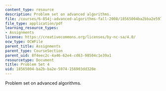```yaml
---
content_type: resource
description: Problem set on advanced algorithms.
file: /courses/6-854j-advanced-algorithms-fall-2008/18565004ba2bba2e5974156903dd320e_ps4.pdf
file_type: application/pdf
learning_resource_types:
- Assignments
license: https://creativecommons.org/licenses/by-nc-sa/4.0/
ocw_type: OCWFile
parent_title: Assignments
parent_type: CourseSection
parent_uid: 8f4eec2c-4a46-62e4-cd63-98504c1e39a1
resourcetype: Document
title: Problem Set 4
uid: 18565004-ba2b-ba2e-5974-156903dd320e
---
```

Problem set on advanced algorithms.